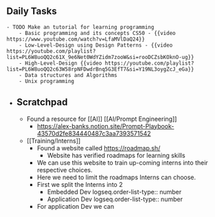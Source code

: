 ## Daily Tasks
	- TODO Make an tutorial for learning programming
		- Basic programming and its concepts CS50 - {{video https://www.youtube.com/watch?v=LfaMVlDaQ24}}
		- Low-Level-Design using Design Patterns - {{video https://youtube.com/playlist?list=PL6W8uoQQ2c61X_9e6Net0WdYZidm7zooW&si=rooDCZsbKOknO-ug}}
		- High-Level-Design {{video https://youtube.com/playlist?list=PL6W8uoQQ2c63W58rpNFDwdrBnq5G3EfT7&si=Y19NL3oygZcJ_eGa}}
		- Data structures and Algorithms
		- Unix programming
- ## Scratchpad
	- Found a resource for [[AI]] [[AI/Prompt Engineering]]
		- https://alex-banks.notion.site/Prompt-Playbook-43570d2fe834440487c3aa7393571542
	- [[Training/Interns]]
		- Found a website called https://roadmap.sh/
			- Website has verified roadmaps for learning skills
		- We can use this website to train up-coming interns into their respective choices.
		- Here we need to limit the roadmaps Interns can choose.
		- First we split the Interns into 2
			- Embedded Dev
			  logseq.order-list-type:: number
			- Application Dev
			  logseq.order-list-type:: number
		- For application Dev we can